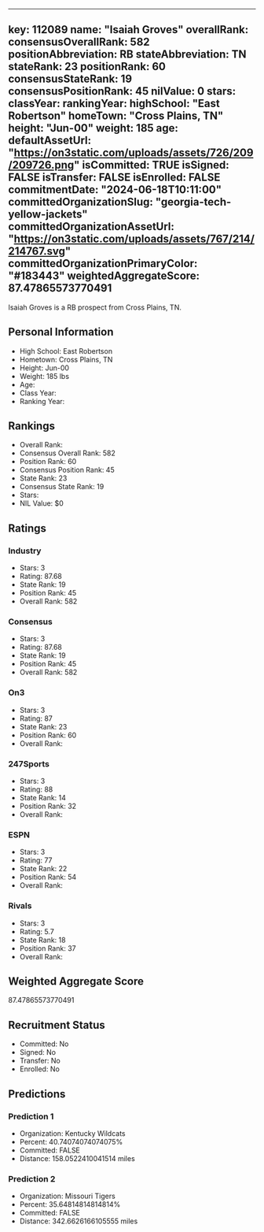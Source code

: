 ---
  key: 112089
  name: "Isaiah Groves"
  overallRank: 
  consensusOverallRank: 582
  positionAbbreviation: RB
  stateAbbreviation: TN
  stateRank: 23
  positionRank: 60
  consensusStateRank: 19
  consensusPositionRank: 45
  nilValue: 0
  stars: 
  classYear: 
  rankingYear: 
  highSchool: "East Robertson"
  homeTown: "Cross Plains, TN"
  height: "Jun-00"
  weight: 185
  age: 
  defaultAssetUrl: "https://on3static.com/uploads/assets/726/209/209726.png"
  isCommitted: TRUE
  isSigned: FALSE
  isTransfer: FALSE
  isEnrolled: FALSE
  commitmentDate: "2024-06-18T10:11:00"
  committedOrganizationSlug: "georgia-tech-yellow-jackets"
  committedOrganizationAssetUrl: "https://on3static.com/uploads/assets/767/214/214767.svg"
  committedOrganizationPrimaryColor: "#183443"
  weightedAggregateScore: 87.47865573770491
  ---
  
  Isaiah Groves is a RB prospect from Cross Plains, TN.
  
  ## Personal Information
  - High School: East Robertson
  - Hometown: Cross Plains, TN
  - Height: Jun-00
  - Weight: 185 lbs
  - Age: 
  - Class Year: 
  - Ranking Year: 
  
  ## Rankings
  - Overall Rank: 
  - Consensus Overall Rank: 582
  - Position Rank: 60
  - Consensus Position Rank: 45
  - State Rank: 23
  - Consensus State Rank: 19
  - Stars: 
  - NIL Value: $0
  
  ## Ratings
  
  ### Industry
  - Stars: 3
  - Rating: 87.68
  - State Rank: 19
  - Position Rank: 45
  - Overall Rank: 582
  
  ### Consensus
  - Stars: 3
  - Rating: 87.68
  - State Rank: 19
  - Position Rank: 45
  - Overall Rank: 582
  
  ### On3
  - Stars: 3
  - Rating: 87
  - State Rank: 23
  - Position Rank: 60
  - Overall Rank: 
  
  ### 247Sports
  - Stars: 3
  - Rating: 88
  - State Rank: 14
  - Position Rank: 32
  - Overall Rank: 
  
  ### ESPN
  - Stars: 3
  - Rating: 77
  - State Rank: 22
  - Position Rank: 54
  - Overall Rank: 
  
  ### Rivals
  - Stars: 3
  - Rating: 5.7
  - State Rank: 18
  - Position Rank: 37
  - Overall Rank: 
  
  ## Weighted Aggregate Score
  87.47865573770491
  
  ## Recruitment Status
  - Committed: No
  - Signed: No
  - Transfer: No
  - Enrolled: No
  
  
  
  ## Predictions
  
  ### Prediction 1
  - Organization: Kentucky Wildcats
  - Percent: 40.74074074074075%
  - Committed: FALSE
  - Distance: 158.0522410041514 miles
  
  ### Prediction 2
  - Organization: Missouri Tigers
  - Percent: 35.64814814814814%
  - Committed: FALSE
  - Distance: 342.6626166105555 miles
  